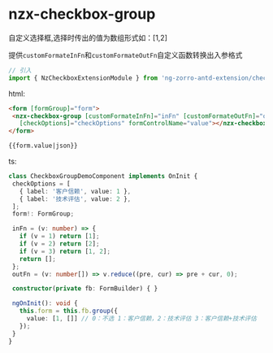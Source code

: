 # nzx-checkbox-group

自定义选择框,选择时传出的值为数组形式如：[1,2]

提供`customFormateInFn`和`customFormateOutFn`自定义函数转换出入参格式

```ts
// 引入
import { NzCheckboxExtensionModule } from 'ng-zorro-antd-extension/checkbox';
```

 html:

 ```html
<form [formGroup]="form">
  <nzx-checkbox-group [customFormateInFn]="inFn" [customFormateOutFn]="outFn"
    [checkOptions]="checkOptions" formControlName="value"></nzx-checkbox-group>
</form>

{{form.value|json}}
 ```

 ts:

 ```ts
class CheckboxGroupDemoComponent implements OnInit {
  checkOptions = [
    { label: '客户信赖', value: 1 },
    { label: '技术评估', value: 2 },
  ];
  form!: FormGroup;

  inFn = (v: number) => {
    if (v = 1) return [1];
    if (v = 2) return [2];
    if (v = 3) return [1, 2];
    return [];
  };
  outFn = (v: number[]) => v.reduce((pre, cur) => pre + cur, 0);

  constructor(private fb: FormBuilder) { }

  ngOnInit(): void {
    this.form = this.fb.group({
      value: [1, []] // 0：不选 1：客户信赖，2：技术评估 3：客户信赖+技术评估
    });
  }
}
 ```
